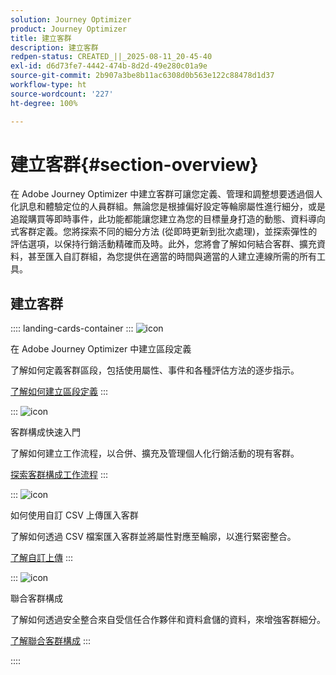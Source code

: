 ```yaml
---
solution: Journey Optimizer
product: Journey Optimizer
title: 建立客群
description: 建立客群
redpen-status: CREATED_||_2025-08-11_20-45-40
exl-id: d6d73fe7-4442-474b-8d2d-49e280c01a9e
source-git-commit: 2b907a3be8b11ac6308d0b563e122c88478d1d37
workflow-type: ht
source-wordcount: '227'
ht-degree: 100%

---
```


# 建立客群{#section-overview}

在 Adobe Journey Optimizer 中建立客群可讓您定義、管理和調整想要透過個人化訊息和體驗定位的人員群組。無論您是根據偏好設定等輪廓屬性進行細分，或是追蹤購買等即時事件，此功能都能讓您建立為您的目標量身打造的動態、資料導向式客群定義。您將探索不同的細分方法 (從即時更新到批次處理)，並探索彈性的評估選項，以保持行銷活動精確而及時。此外，您將會了解如何結合客群、擴充資料，甚至匯入自訂群組，為您提供在適當的時間與適當的人建立連線所需的所有工具。

## 建立客群

:::: landing-cards-container
:::
![icon](https://cdn.experienceleague.adobe.com/icons/list-check.svg?lang=zh-Hant)

在 Adobe Journey Optimizer 中建立區段定義

了解如何定義客群區段，包括使用屬性、事件和各種評估方法的逐步指示。

[了解如何建立區段定義](../using/audience/creating-a-segment-definition.md)
:::

:::
![icon](https://cdn.experienceleague.adobe.com/icons/puzzle-piece.svg?lang=zh-Hant)

客群構成快速入門

了解如何建立工作流程，以合併、擴充及管理個人化行銷活動的現有客群。

[探索客群構成工作流程](../using/audience/get-started-audience-orchestration.md)
:::

:::
![icon](https://cdn.experienceleague.adobe.com/icons/file-upload.svg?lang=zh-Hant)

如何使用自訂 CSV 上傳匯入客群

了解如何透過 CSV 檔案匯入客群並將屬性對應至輪廓，以進行緊密整合。

[了解自訂上傳](../using/audience/custom-upload.md)
:::

:::
![icon](https://cdn.experienceleague.adobe.com/icons/shield-halved.svg?lang=zh-Hant)

聯合客群構成

了解如何透過安全整合來自受信任合作夥伴和資料倉儲的資料，來增強客群細分。

[了解聯合客群構成](../using/audience/federated-audience-composition.md)
:::

::::
